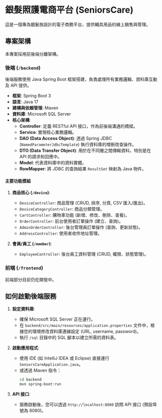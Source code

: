 # 銀髮照護電商平台 (SeniorsCare)

這是一個專為銀髮族設計的電子商務平台，提供輔具用品的線上銷售與管理。

## 專案架構

本專案採用前後端分離架構。

### 後端 (`/backend`)

後端服務使用 Java Spring Boot 框架搭建，負責處理所有業務邏輯、資料庫互動及 API 提供。

- **框架**: Spring Boot 3
- **語言**: Java 17
- **建構與依賴管理**: Maven
- **資料庫**: Microsoft SQL Server
- **核心架構**:
    - **Controller**: 定義 RESTful API 接口，作為前後端溝通的橋樑。
    - **Service**: 實現核心業務邏輯。
    - **DAO (Data Access Object)**: 透過 Spring JDBC (`NamedParameterJdbcTemplate`) 執行資料庫的增刪改查操作。
    - **DTO (Data Transfer Object)**: 用於在不同層之間傳輸資料，特別是在 API 的請求和回應中。
    - **Model**: 代表資料庫中的資料實體。
    - **RowMapper**: 將 JDBC 的查詢結果 `ResultSet` 映射為 Java 物件。

#### 主要功能模組

1.  **商品核心 (`/device`)**:
    -   `DeviceController`: 商品管理 (CRUD, 排序, 分頁, CSV 匯入/匯出)。
    -   `DeviceCategoryController`: 商品分類管理。
    -   `CartController`: 購物車功能 (新增、修改、刪除、查看)。
    -   `OrderController`: 前台使用者訂單操作 (建立、查詢)。
    -   `AdminOrderController`: 後台管理員訂單操作 (查詢、更新狀態)。
    -   `AddressController`: 使用者收件地址管理。

2.  **會員/員工 (`/member`)**:
    -   `EmployeeController`: 後台員工資料管理 (CRUD, 權限、狀態管理)。

### 前端 (`/frontend`)

前端部分目前仍在開發中。

## 如何啟動後端服務

1.  **設定資料庫**:
    -   確保 Microsoft SQL Server 正在運行。
    -   在 `backend/src/main/resources/application.properties` 文件中，根據您的環境修改資料庫連線設定 (URL, username, password)。
    -   執行 `/sql` 目錄中的 SQL 腳本以建立所需的資料表。

2.  **啟動應用程式**:
    -   使用 IDE (如 IntelliJ IDEA 或 Eclipse) 直接運行 `SeniorsCareApplication.java`。
    -   或透過 Maven 指令：
        ```bash
        cd backend
        mvn spring-boot:run
        ```

3.  **API 接口**:
    -   服務啟動後，您可以透過 `http://localhost:8080` 訪問 API 接口 (預設埠號為 8080)。
